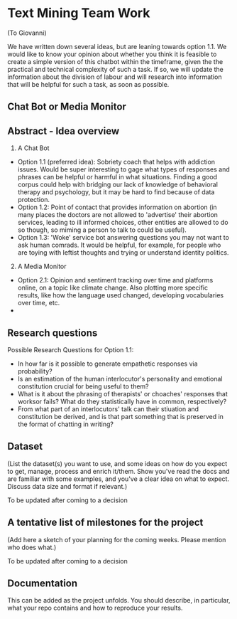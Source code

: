 # Text Mining Team Work
(To Giovanni)

We have written down several ideas, but are leaning towards option 1.1. We would like to know your opinion about whether you think it is feasible to create a simple version of this chatbot within the timeframe, given the the practical and technical complexity of such a task. If so, we will update the information about the division of labour and will research into information that will be helpful for such a task, as soon as possible.

## Chat Bot or Media Monitor

## Abstract - Idea overview

1. A Chat Bot
 - Option 1.1 (preferred idea): Sobriety coach that helps with addiction issues. Would be super interesting to gage what types of responses and phrases can be helpful or harmful in what situations. Finding a good corpus could help with bridging our lack of knowledge of behavioral therapy and psychology, but it may be hard to find because of data protection.
 - Option 1.2: Point of contact that provides information on abortion (in many places the doctors are not allowed to 'advertise' their abortion services, leading to ill informed choices, other entities are allowed to do so though, so miming a person to talk to could be useful).
 - Option 1.3: 'Woke' service bot answering questions you may not want to ask human comrads. It would be helpful, for example, for people who are toying with leftist thoughts and trying or understand identity politics.

2. A Media Monitor
- Option 2.1: Opinion and sentiment tracking over time and platforms online, on a topic like climate change. Also plotting more specific results, like how the language used changed, developing vocabularies over time, etc.
- 
## Research questions

Possible Research Questions for Option 1.1: 
- In how far is it possible to generate empathetic responses via probability? 
- Is an estimation of the human interlocutor's personality and emotional constitution crucial for being useful to them? 
- What is it about the phrasing of therapists' or choaches' responses that worksor fails? What do they statistically have in common, respectively? 
- From what part of an interlocutors' talk can their stiuation and constitution be derived, and is that part something that is preserved in the format of chatting in writing? 

## Dataset
(List the dataset(s) you want to use, and some ideas on how do you expect to get, manage, process and enrich it/them. Show you've read the docs and are familiar with some examples, and you've a clear idea on what to expect. Discuss data size and format if relevant.)

To be updated after coming to a decision

## A tentative list of milestones for the project
(Add here a sketch of your planning for the coming weeks. Please mention who does what.)

To be updated after coming to a decision

## Documentation
This can be added as the project unfolds. You should describe, in particular, what your repo contains and how to reproduce your results.

